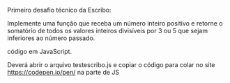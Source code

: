 Primeiro desafio técnico da Escribo:

Implemente uma função que receba um número inteiro positivo e retorne o somatório de todos os valores inteiros divisíveis por 3 ou 5 que sejam inferiores ao número passado.

código em JavaScript.

Deverá abrir o arquivo testescribo.js e copiar o código para colar no site https://codepen.io/pen/ na parte de JS